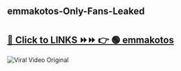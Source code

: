 
 ## emmakotos-Only-Fans-Leaked

# <h2><a href="https://clipsfans.com/emmakotos&ref=git">🔗 Click to LINKS ⏩⏩ 👉 🟢 emmakotos </a></h2>

<a href="https://clipsfans.com/emmakotos&ref=git" rel="nofollow" data-target="animated-image.originalLink"><img src="https://i.ibb.co.com/xMMVF88/686577567.gif" alt="Viral Video Original" style="max-width: 100%; display: inline-block;" data-target="animated-image.originalImage"></a>
